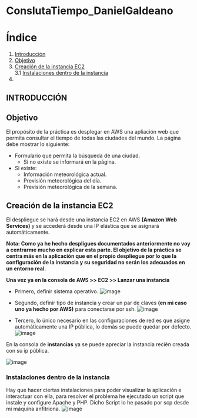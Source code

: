 # ConslutaTiempo_DanielGaldeano

# Índice
1. [Introducción](#id1)
2. [Objetivo](#id2)
3. [Creación de la instancia EC2](#id3)  
  3.1 [Instalaciones dentro de la instancia](#3.1)
4.  




## INTRODUCCIÓN<a name="id1"></a>

## Objetivo<a name="id2"></a>
El propósito de la práctica es desplegar en AWS una apliación web que permita consultar el tiempo de todas las ciudades del mundo.
La página debe mostrar lo siguiente:
* Formulario que permita la búsqueda de una ciudad.
  * Si no existe se informará en la página.
* Si existe:
  * Información meteorológica actual.
  * Previsión meteorológica del día.
  * Previsión meteorológica de la semana.


 ## Creación de la instancia EC2<a name="id3"></a>

El despliegue se hará desde una instancia EC2 en AWS **(Amazon Web Services)** y se accederá desde una IP elástica que se asignará automáticamente.  

**Nota: Como ya he hecho despligues documentados anteriormente no voy a centrarme mucho en explicar esta parte. 
El objetivo de la práctica se centra más en la aplicación que en el propio despliegue por lo que la configuración de la instancia y su seguridad no serán los adecuados en un entorno real.**  

**Una vez ya en la consola de AWS >> EC2 >> Lanzar una instancia**

* Primero, definir sistema operativo.
![image](https://github.com/user-attachments/assets/d30e0e14-dfce-4cdd-a256-32e71711469f)

* Segundo, definir tipo de instancia y crear un par de claves **(en mi caso uno ya hecho por AWS)** para conectarse por ssh.
![image](https://github.com/user-attachments/assets/bc33efa4-ee28-47b8-9db9-de86ad1484af)  

* Tercero, lo único necesario en las configuraciones de red es que asigne automáticamente una IP pública, lo demás se puede quedar por defecto.
![image](https://github.com/user-attachments/assets/6fa1c1f1-7048-4a50-88aa-e681cdff03b6)

En la consola de **instancias** ya se puede apreciar la instancia recién creada con su ip pública.

![image](https://github.com/user-attachments/assets/30f00ce8-0049-43e1-9a80-1c2c63b1cb51)

### Instalaciones dentro de la instancia <a name="3.1"></a>

Hay que hacer ciertas instalaciones para poder visualizar la aplicación e interactuar con ella, para resolver el problema he ejecutado un script que instale y configure Apache y PHP. Dicho Script lo he pasado por scp desde mi máquina anfitriona.
![image](https://github.com/user-attachments/assets/4b946a27-5ef4-456a-9895-617947e1b27c)





